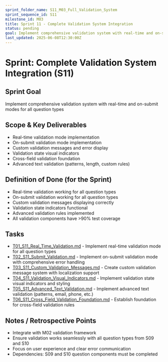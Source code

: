 ```yaml
---
sprint_folder_name: S11_M03_Full_Validation_System
sprint_sequence_id: S11
milestone_id: M03
title: Sprint 11 - Complete Validation System Integration
status: pending
goal: Implement comprehensive validation system with real-time and on-submit modes for all question types
last_updated: 2025-06-08T12:30:00Z
---
```


# Sprint: Complete Validation System Integration (S11)

## Sprint Goal
Implement comprehensive validation system with real-time and on-submit modes for all question types

## Scope & Key Deliverables
- Real-time validation mode implementation
- On-submit validation mode implementation
- Custom validation messages and error display
- Validation state visual indicators
- Cross-field validation foundation
- Advanced text validation (patterns, length, custom rules)

## Definition of Done (for the Sprint)
- Real-time validation working for all question types
- On-submit validation working for all question types
- Custom validation messages displaying correctly
- Validation state indicators functional
- Advanced validation rules implemented
- All validation components have >90% test coverage

## Tasks
- [T01_S11_Real_Time_Validation.md](./T01_S11_Real_Time_Validation.md) - Implement real-time validation mode for all question types
- [T02_S11_Submit_Validation.md](./T02_S11_Submit_Validation.md) - Implement on-submit validation mode with comprehensive error handling
- [T03_S11_Custom_Validation_Messages.md](./T03_S11_Custom_Validation_Messages.md) - Create custom validation message system with localization support
- [T04_S11_Validation_Visual_Indicators.md](./T04_S11_Validation_Visual_Indicators.md) - Implement validation state visual indicators and styling
- [T05_S11_Advanced_Text_Validation.md](./T05_S11_Advanced_Text_Validation.md) - Implement advanced text validation (patterns, email, phone, etc.)
- [T06_S11_Cross_Field_Validation_Foundation.md](./T06_S11_Cross_Field_Validation_Foundation.md) - Establish foundation for cross-field validation rules

## Notes / Retrospective Points
- Integrate with M02 validation framework
- Ensure validation works seamlessly with all question types from S09 and S10
- Focus on user experience and clear error communication
- Dependencies: S09 and S10 question components must be completed